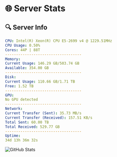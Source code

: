 # 🌐 Server Stats
## 🔍 Server Info
```yaml
CPU: Intel(R) Xeon(R) CPU E5-2699 v4 @ 1229.51MHz
CPU Usage: 0.50%
Cores: 44P | 88T
-----------------------------------
Memory:
Current Usage: 146.29 GB/503.74 GB
Available: 354.00 GB
-----------------------------------
Disk:
Current Usage: 110.66 GB/1.71 TB
Free: 1.52 TB
-----------------------------------
GPU:
No GPU detected
-----------------------------------
Network:
Current Transfer (Sent): 35.73 MB/s
Current Transfer (Received): 157.51 KB/s
Total Sent: 60.00 TB
Total Received: 529.77 GB
-----------------------------------
Uptime:
34d 13h 36m 32s
```
![GitHub Stats](https://img.shields.io/badge/Updated-2025-04-11_10:59:21-blue)